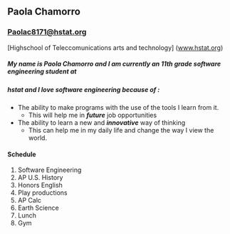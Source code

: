 ## Paola Chamorro
### Paolac8171@hstat.org
[Highschool of Teleccomunications arts and technology] (www.hstat.org) 
##### My name is Paola Chamorro and I am currently an 11th grade software engineering student at 

##### hstat and I love software engineering because of :

* The ability to make programs with the use of the tools I learn from it.
    * This will help me in **_future_** job opportunities 
* The ability to learn a new and **_innovative_** way of thinking 
    * This can help me in my daily life and change the way I view the world.

#### Schedule

 1. Software Engineering 
 2. AP U.S. History
 3. Honors English
 4. Play productions
 5. AP Calc 
 6. Earth Science 
 7. Lunch
 8. Gym

